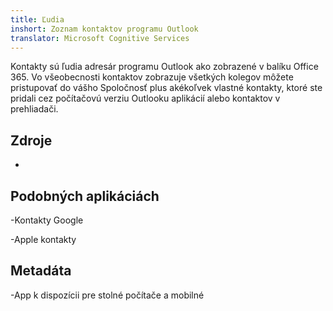 ```yaml
---
title: Ľudia
inshort: Zoznam kontaktov programu Outlook
translator: Microsoft Cognitive Services
---
```


Kontakty sú ľudia adresár programu Outlook ako zobrazené v balíku Office 365.
Vo všeobecnosti kontaktov zobrazuje všetkých kolegov môžete pristupovať do vášho
Spoločnosť plus akékoľvek vlastné kontakty, ktoré ste pridali cez počítačovú verziu Outlooku
aplikácií alebo kontaktov v prehliadači.

Zdroje
---------

-   

Podobných aplikáciách
--------------------

-Kontakty Google

-Apple kontakty

Metadáta
--------

-App k dispozícii pre stolné počítače a mobilné

